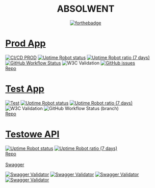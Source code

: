 
<div align="center">

# ABSOLWENT
  
[![forthebadge](https://forthebadge.com/images/badges/built-with-love.svg)](https://forthebadge.com)
 
</div>
 



# [Prod App](https://absolwent.best/) 

[![CI/CD PROD](https://github.com/UMG-INF-2019-2020/Absolwent/actions/workflows/Prod.yml/badge.svg?branch=main)](https://github.com/UMG-INF-2019-2020/Absolwent/actions/workflows/Prod.yml)
[![Uptime Robot status](https://img.shields.io/uptimerobot/status/m791621145-67f488fcdba1f9330d6bc868)](https://stats.uptimerobot.com/A2103fZYKv/791621145)
[![Uptime Robot ratio (7 days)](https://img.shields.io/uptimerobot/ratio/7/m791621145-67f488fcdba1f9330d6bc868)](https://stats.uptimerobot.com/A2103fZYKv/791621145)
[![GitHub Workflow Status](https://img.shields.io/github/workflow/status/MPenk/absolwent/PROD)](https://github.com/MPenk/absolwent/actions/workflows/PROD.yml)
![W3C Validation](https://img.shields.io/w3c-validation/html?targetUrl=https%3A%2F%2Fabsolwent.best%2F)
[![GitHub issues](https://img.shields.io/github/issues/MPenk/absolwent)](https://github.com/MPenk/absolwent/issues)
<br>
[Repo](https://github.com/MPenk/absolwent)

# [Test App](https://test.absolwent.best/)

[![Test](https://github.com/UMG-INF-2019-2020/Absolwent/actions/workflows/Test.yml/badge.svg?branch=test)](https://github.com/UMG-INF-2019-2020/Absolwent/actions/workflows/Test.yml)
[![Uptime Robot status](https://img.shields.io/uptimerobot/status/m791621153-2d11191f4397e411469ae3fc)](https://stats.uptimerobot.com/A2103fZYKv/791621153)
[![Uptime Robot ratio (7 days)](https://img.shields.io/uptimerobot/ratio/7/m791621153-2d11191f4397e411469ae3fc)](https://stats.uptimerobot.com/A2103fZYKv/791621153)
![W3C Validation](https://img.shields.io/w3c-validation/html?targetUrl=https%3A%2F%2Ftest.absolwent.best%2F)
![GitHub Workflow Status (branch)](https://img.shields.io/github/workflow/status/UMG-INF-2019-2020/Absolwent/Test/test)
<br>
[Repo](https://github.com/MPenk/absolwent/tree/test)

# [Testowe API](https://test.absolwent.best/api/public/status)

[![Uptime Robot status](https://img.shields.io/uptimerobot/status/m791621149-f19a2479c787fff334ca977c)](https://stats.uptimerobot.com/A2103fZYKv/791621149)
[![Uptime Robot ratio (7 days)](https://img.shields.io/uptimerobot/ratio/7/m791621149-f19a2479c787fff334ca977c)](https://stats.uptimerobot.com/A2103fZYKv/791621149)
<br>
[Repo](https://github.com/MPenk/absolwent-api-test/tree/test)
<br><br>
[Swagger](https://test.absolwent.best/swagger/index.html)

[![Swagger Validator](https://img.shields.io/swagger/valid/3.0?label=API%20Public&specUrl=https%3A%2F%2Ftest.absolwent.best%2Fswagger%2Fpublic%2Fswagger.json)](https://test.absolwent.best/swagger/index.html?urls.primaryName=Public)
[![Swagger Validator](https://img.shields.io/swagger/valid/3.0?label=API%20Auth&specUrl=https%3A%2F%2Ftest.absolwent.best%2Fswagger%2Fauth%2Fswagger.json)](https://test.absolwent.best/swagger/index.html?urls.primaryName=Auth)
[![Swagger Validator](https://img.shields.io/swagger/valid/3.0?label=API%20Admin&specUrl=https%3A%2F%2Ftest.absolwent.best%2Fswagger%2Fadmin%2Fswagger.json)](https://test.absolwent.best/swagger/index.html?urls.primaryName=Admin)
[![Swagger Validator](https://img.shields.io/swagger/valid/3.0?label=API%20Survey&specUrl=https%3A%2F%2Ftest.absolwent.best%2Fswagger%2Fsurvey%2Fswagger.json)](https://test.absolwent.best/swagger/index.html?urls.primaryName=Survey)
